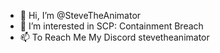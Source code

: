 - 👋 Hi, I’m @SteveTheAnimator
- 👀 I’m interested in SCP: Containment Breach
- 📫 To Reach Me My Discord stevetheanimator

